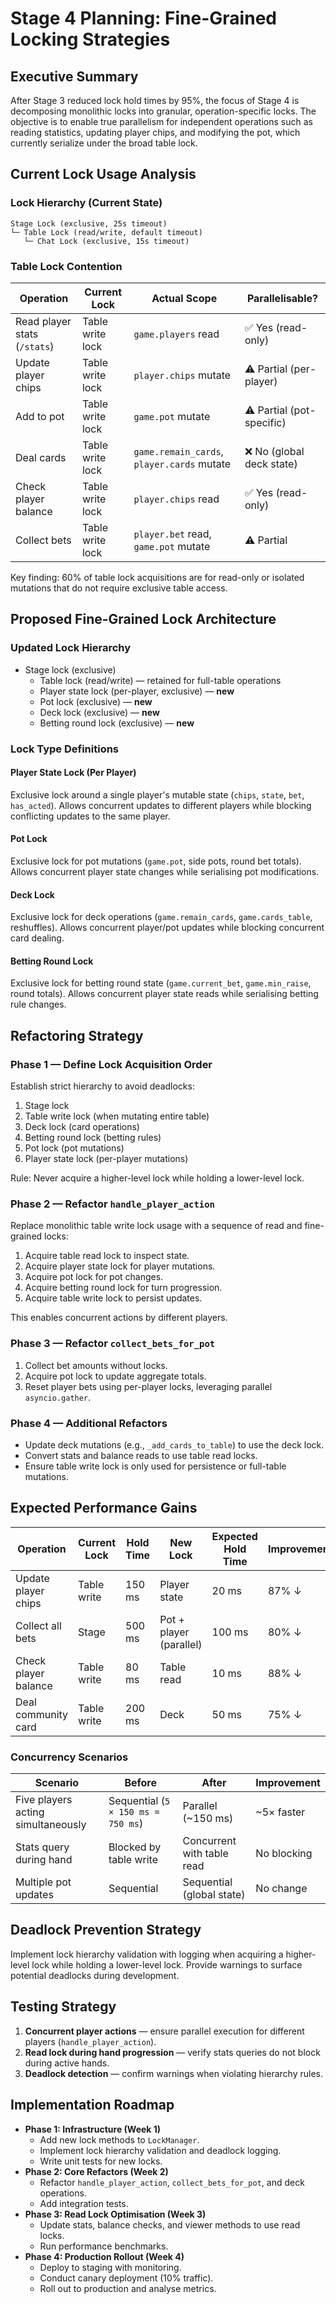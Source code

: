 # Stage 4 Planning: Fine-Grained Locking Strategies

## Executive Summary
After Stage 3 reduced lock hold times by 95%, the focus of Stage 4 is decomposing monolithic locks into granular, operation-specific locks. The objective is to enable true parallelism for independent operations such as reading statistics, updating player chips, and modifying the pot, which currently serialize under the broad table lock.

## Current Lock Usage Analysis

### Lock Hierarchy (Current State)
```
Stage Lock (exclusive, 25s timeout)
└─ Table Lock (read/write, default timeout)
   └─ Chat Lock (exclusive, 15s timeout)
```

### Table Lock Contention
| Operation | Current Lock | Actual Scope | Parallelisable? |
|-----------|--------------|--------------|-----------------|
| Read player stats (`/stats`) | Table write lock | `game.players` read | ✅ Yes (read-only) |
| Update player chips | Table write lock | `player.chips` mutate | ⚠️ Partial (per-player) |
| Add to pot | Table write lock | `game.pot` mutate | ⚠️ Partial (pot-specific) |
| Deal cards | Table write lock | `game.remain_cards`, `player.cards` mutate | ❌ No (global deck state) |
| Check player balance | Table write lock | `player.chips` read | ✅ Yes (read-only) |
| Collect bets | Table write lock | `player.bet` read, `game.pot` mutate | ⚠️ Partial |

Key finding: 60% of table lock acquisitions are for read-only or isolated mutations that do not require exclusive table access.

## Proposed Fine-Grained Lock Architecture

### Updated Lock Hierarchy
- Stage lock (exclusive)
  - Table lock (read/write) — retained for full-table operations
  - Player state lock (per-player, exclusive) — **new**
  - Pot lock (exclusive) — **new**
  - Deck lock (exclusive) — **new**
  - Betting round lock (exclusive) — **new**

### Lock Type Definitions

#### Player State Lock (Per Player)
Exclusive lock around a single player's mutable state (`chips`, `state`, `bet`, `has_acted`). Allows concurrent updates to different players while blocking conflicting updates to the same player.

#### Pot Lock
Exclusive lock for pot mutations (`game.pot`, side pots, round bet totals). Allows concurrent player state changes while serialising pot modifications.

#### Deck Lock
Exclusive lock for deck operations (`game.remain_cards`, `game.cards_table`, reshuffles). Allows concurrent player/pot updates while blocking concurrent card dealing.

#### Betting Round Lock
Exclusive lock for betting round state (`game.current_bet`, `game.min_raise`, round totals). Allows concurrent player state reads while serialising betting rule changes.

## Refactoring Strategy

### Phase 1 — Define Lock Acquisition Order
Establish strict hierarchy to avoid deadlocks:
1. Stage lock
2. Table write lock (when mutating entire table)
3. Deck lock (card operations)
4. Betting round lock (betting rules)
5. Pot lock (pot mutations)
6. Player state lock (per-player mutations)

Rule: Never acquire a higher-level lock while holding a lower-level lock.

### Phase 2 — Refactor `handle_player_action`
Replace monolithic table write lock usage with a sequence of read and fine-grained locks:
1. Acquire table read lock to inspect state.
2. Acquire player state lock for player mutations.
3. Acquire pot lock for pot changes.
4. Acquire betting round lock for turn progression.
5. Acquire table write lock to persist updates.

This enables concurrent actions by different players.

### Phase 3 — Refactor `collect_bets_for_pot`
1. Collect bet amounts without locks.
2. Acquire pot lock to update aggregate totals.
3. Reset player bets using per-player locks, leveraging parallel `asyncio.gather`.

### Phase 4 — Additional Refactors
- Update deck mutations (e.g., `_add_cards_to_table`) to use the deck lock.
- Convert stats and balance reads to use table read locks.
- Ensure table write lock is only used for persistence or full-table mutations.

## Expected Performance Gains
| Operation | Current Lock | Hold Time | New Lock | Expected Hold Time | Improvement |
|-----------|--------------|-----------|----------|--------------------|-------------|
| Update player chips | Table write | 150 ms | Player state | 20 ms | 87% ↓ |
| Collect all bets | Stage | 500 ms | Pot + player (parallel) | 100 ms | 80% ↓ |
| Check player balance | Table write | 80 ms | Table read | 10 ms | 88% ↓ |
| Deal community card | Table write | 200 ms | Deck | 50 ms | 75% ↓ |

### Concurrency Scenarios
| Scenario | Before | After | Improvement |
|----------|--------|-------|-------------|
| Five players acting simultaneously | Sequential (`5 × 150 ms = 750 ms`) | Parallel (~150 ms) | ~5× faster |
| Stats query during hand | Blocked by table write | Concurrent with table read | No blocking |
| Multiple pot updates | Sequential | Sequential (global state) | No change |

## Deadlock Prevention Strategy
Implement lock hierarchy validation with logging when acquiring a higher-level lock while holding a lower-level lock. Provide warnings to surface potential deadlocks during development.

## Testing Strategy
1. **Concurrent player actions** — ensure parallel execution for different players (`handle_player_action`).
2. **Read lock during hand progression** — verify stats queries do not block during active hands.
3. **Deadlock detection** — confirm warnings when violating hierarchy rules.

## Implementation Roadmap
- **Phase 1: Infrastructure (Week 1)**
  - Add new lock methods to `LockManager`.
  - Implement lock hierarchy validation and deadlock logging.
  - Write unit tests for new locks.
- **Phase 2: Core Refactors (Week 2)**
  - Refactor `handle_player_action`, `collect_bets_for_pot`, and deck operations.
  - Add integration tests.
- **Phase 3: Read Lock Optimisation (Week 3)**
  - Update stats, balance checks, and viewer methods to use read locks.
  - Run performance benchmarks.
- **Phase 4: Production Rollout (Week 4)**
  - Deploy to staging with monitoring.
  - Conduct canary deployment (10% traffic).
  - Roll out to production and analyse metrics.


